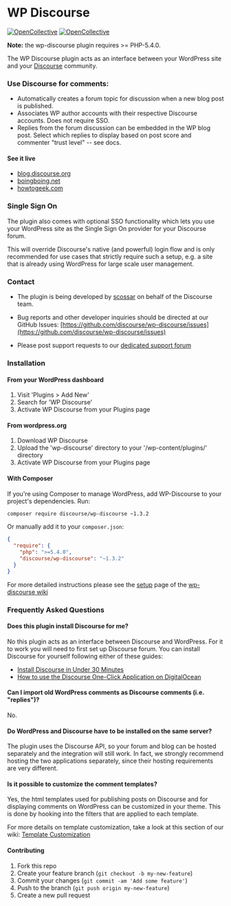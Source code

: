 # WP Discourse
[![OpenCollective](https://opencollective.com/wp-discourse/backers/badge.svg)](#backers) 
[![OpenCollective](https://opencollective.com/wp-discourse/sponsors/badge.svg)](#sponsors)

**Note:** the wp-discourse plugin requires >= PHP-5.4.0.

The WP Discourse plugin acts as an interface between your WordPress site and your
[Discourse](http://www.discourse.org/) community.

### Use Discourse for comments:

- Automatically creates a forum topic for discussion when a new blog post is published.
- Associates WP author accounts with their respective Discourse accounts. Does not require SSO.
- Replies from the forum discussion can be embedded in the WP blog post. Select which replies to display
based on post score and commenter "trust level" -- see docs.

#### See it live

- [blog.discourse.org](http://blog.discourse.org/)
- [boingboing.net](http://boingboing.net/)
- [howtogeek.com](http://www.howtogeek.com/)

### Single Sign On

The plugin also comes with optional SSO functionality which lets you use your WordPress site as the
Single Sign On provider for your Discourse forum.

This will override Discourse's native (and powerful) login flow and is only recommended for use cases
that strictly require such a setup, e.g. a site that is already using WordPress for large scale user management.

### Contact

- The plugin is being developed by [scossar](https://github.com/scossar) on behalf of the Discourse team.

- Bug reports and other developer inquiries should be directed at our GitHub Issues:
[https://github.com/discourse/wp-discourse/issues](https://github.com/discourse/wp-discourse/issues)

- Please post support requests to our [dedicated support forum](https://meta.discourse.org/c/support/wordpress)

### Installation

#### From your WordPress dashboard

1. Visit 'Plugins > Add New'
2. Search for 'WP Discourse'
3. Activate WP Discourse from your Plugins page

#### From wordpress.org

1. Download WP Discourse
2. Upload the 'wp-discourse' directory to your '/wp-content/plugins/' directory
3. Activate WP Discourse from your Plugins page

#### With Composer

If you're using Composer to manage WordPress, add WP-Discourse to your project's dependencies. Run:

```sh
composer require discourse/wp-discourse ~1.3.2
```

Or manually add it to your `composer.json`:

```json
{
  "require": {
    "php": ">=5.4.0",
    "discourse/wp-discourse": "~1.3.2"
  }
}
```

For more detailed instructions please see the [setup](https://github.com/discourse/wp-discourse/wiki/Setup) page of the
[wp-discourse wiki](https://github.com/discourse/wp-discourse/wiki)

### Frequently Asked Questions

#### Does this plugin install Discourse for me?

No this plugin acts as an interface between Discourse and WordPress. For it to work you will need to first set up
Discourse forum. You can install Discourse for yourself following either of these guides:

- [Install Discourse in Under 30 Minutes](https://github.com/discourse/discourse/blob/master/docs/INSTALL-cloud.md)
- [How to use the Discourse One-Click Application on DigitalOcean](https://www.digitalocean.com/community/tutorials/how-to-use-the-discourse-one-click-application-on-digitalocean)

#### Can I import old WordPress comments as Discourse comments (i.e. "replies")? 

No.

#### Do WordPress and Discourse have to be installed on the same server?

The plugin uses the Discourse API, so your forum and blog can be hosted separately and the integration will still work.
In fact, we strongly recommend hosting the two applications separately, since their hosting requirements are very different.

#### Is it possible to customize the comment templates?

Yes, the html templates used for publishing posts on Discourse and for displaying comments on WordPress can be customized in your theme.
This is done by hooking into the filters that are applied to each template.

For more details on template customization, take a look at this section of our wiki: [Template Customization](https://github.com/discourse/wp-discourse/wiki/Template-Customization)

#### Contributing

1. Fork this repo
2. Create your feature branch (`git checkout -b my-new-feature`)
3. Commit your changes (`git commit -am 'Add some feature'`)
4. Push to the branch (`git push origin my-new-feature`)
5. Create a new pull request
